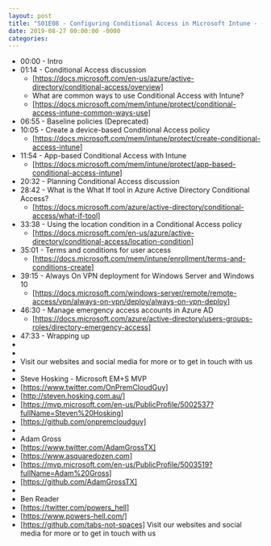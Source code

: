 ```yaml
---
layout: post
title: "S01E08 - Configuring Conditional Access in Microsoft Intune - (I.T)"
date: 2019-08-27 00:00:00 -0000
categories:
---
```

 * 00:00 - Intro
 * 01:14 - Conditional Access discussion
   - [https://docs.microsoft.com/en-us/azure/active-directory/conditional-access/overview]
   - What are common ways to use Conditional Access with Intune?
   - [https://docs.microsoft.com/mem/intune/protect/conditional-access-intune-common-ways-use]
 * 06:55 - Baseline policies (Deprecated)
 * 10:05 - Create a device-based Conditional Access policy
   -  [https://docs.microsoft.com/mem/intune/protect/create-conditional-access-intune]
 * 11:54 - App-based Conditional Access with Intune
   - [https://docs.microsoft.com/mem/intune/protect/app-based-conditional-access-intune]
 * 20:32 - Planning Conditional Access discussion
 * 28:42 - What is the What If tool in Azure Active Directory Conditional Access?
   - [https://docs.microsoft.com/azure/active-directory/conditional-access/what-if-tool]
 * 33:38 - Using the location condition in a Conditional Access policy
   - [https://docs.microsoft.com/en-us/azure/active-directory/conditional-access/location-condition]
 * 35:01 - Terms and conditions for user access
   -  [https://docs.microsoft.com/mem/intune/enrollment/terms-and-conditions-create]
 * 39:15 - Always On VPN deployment for Windows Server and Windows 10
   -  [https://docs.microsoft.com/windows-server/remote/remote-access/vpn/always-on-vpn/deploy/always-on-vpn-deploy]
 * 46:30 - Manage emergency access accounts in Azure AD
   - [https://docs.microsoft.com/azure/active-directory/users-groups-roles/directory-emergency-access]
 * 47:33 - Wrapping up
 * 
 * 
 * Visit our websites and social media for more or to get in touch with us
 * 
 * Steve Hosking - Microsoft EM+S MVP
 * [https://www.twitter.com/OnPremCloudGuy]
 * [http://steven.hosking.com.au/]
 * [https://mvp.microsoft.com/en-us/PublicProfile/5002537?fullName=Steven%20Hosking]
 * [https://github.com/onpremcloudguy]
 * 
 * Adam Gross
 * [https://www.twitter.com/AdamGrossTX]
 * [https://www.asquaredozen.com]
 * [https://mvp.microsoft.com/en-us/PublicProfile/5003519?fullName=Adam%20Gross]
 * [https://github.com/AdamGrossTX]
 * 
 * Ben Reader
 * [https://twitter.com/powers_hell]
 * [https://www.powers-hell.com/]
 * [https://github.com/tabs-not-spaces] Visit our websites and social media for more or to get in touch with us
